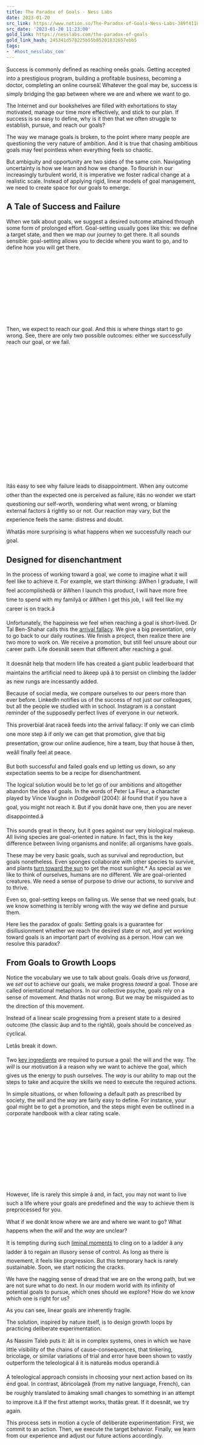 ```yaml
---
title: The Paradox of Goals - Ness Labs
date: 2023-01-20
src_link: https://www.notion.so/The-Paradox-of-Goals-Ness-Labs-389f41183b7a40da858ecda74dc1decb
src_date: '2023-01-20 11:23:00'
gold_link: https://nesslabs.com/the-paradox-of-goals
gold_link_hash: 245341d578225b55b85201832657ebb5
tags:
- '#host_nesslabs_com'
---
```



Success is commonly defined as reaching oneâs goals. Getting accepted into a prestigious program, building a profitable business, becoming a doctor, completing an online courseâ¦ Whatever the goal may be, success is simply bridging the gap between where we are and where we want to go.


The Internet and our bookshelves are filled with exhortations to stay motivated, manage our time more effectively, and stick to our plan. If success is so easy to define, why is it then that we often struggle to establish, pursue, and reach our goals?


The way we manage goals is broken, to the point where many people are questioning the very nature of ambition. And it is true that chasing ambitious goals may feel pointless when everything feels so chaotic.


But ambiguity and opportunity are two sides of the same coin. Navigating uncertainty is how we learn and how we change. To flourish in our increasingly turbulent world, it is imperative we foster radical change at a realistic scale. Instead of applying rigid, linear models of goal management, we need to create space for our goals to emerge.


A Tale of Success and Failure
-----------------------------


When we talk about goals, we suggest a desired outcome attained through some form of prolonged effort. Goal-setting usually goes like this: we define a target state, and then we map our journey to get there. It all sounds sensible: goal-setting allows you to decide where you want to go, and to define how you will get there.


![](data:image/svg+xml,%3Csvg%20xmlns='http://www.w3.org/2000/svg'%20viewBox='0%200%201024%20373'%3E%3C/svg%3E)
Then, we expect to reach our goal. And this is where things start to go wrong. See, there are only two possible outcomes: either we successfully reach our goal, or we fail.


![](data:image/svg+xml,%3Csvg%20xmlns='http://www.w3.org/2000/svg'%20viewBox='0%200%201928%201324'%3E%3C/svg%3E)
Itâs easy to see why failure leads to disappointment. When any outcome other than the expected one is perceived as failure, itâs no wonder we start questioning our self-worth, wondering what went wrong, or blaming external factors â rightly so or not. Our reaction may vary, but the experience feels the same: distress and doubt.


Whatâs more surprising is what happens when we successfully reach our goal.


Designed for disenchantment
---------------------------


In the process of working toward a goal, we come to imagine what it will feel like to achieve it. For example, we start thinking: âWhen I graduate, I will feel accomplishedâ or âWhen I launch this product, I will have more free time to spend with my familyâ or âWhen I get this job, I will feel like my career is on track.â


Unfortunately, the happiness we feel when reaching a goal is short-lived. Dr Tal Ben-Shahar calls this the [arrival fallacy](https://nesslabs.com/arrival-fallacy). We give a big presentation, only to go back to our daily routines. We finish a project, then realize there are two more to work on. We receive a promotion, but still feel unsure about our career path. Life doesnât seem that different after reaching a goal.


It doesnât help that modern life has created a giant public leaderboard that maintains the artificial need to âkeep upâ â to persist on climbing the ladder as new rungs are incessantly added. 


Because of social media, we compare ourselves to our peers more than ever before. LinkedIn notifies us of the success of not just our colleagues, but all the people we studied with in school. Instagram is a constant reminder of the supposedly perfect lives of everyone in our network.


This proverbial ârat raceâ feeds into the arrival fallacy: If only we can climb one more step â if only we can get that promotion, give that big presentation, grow our online audience, hire a team, buy that house â then, weâll finally feel at peace.


But both successful and failed goals end up letting us down, so any expectation seems to be a recipe for disenchantment.


The logical solution would be to let go of our ambitions and altogether abandon the idea of goals. In the words of Peter La Fleur, a character played by Vince Vaughn in *Dodgeball* (2004): âI found that if you have a goal, you might not reach it. But if you donât have one, then you are never disappointed.â


This sounds great in theory, but it goes against our very biological makeup. All living species are goal-oriented in nature. In fact, this is the key difference between living organisms and nonlife: all organisms have goals.


These may be very basic goals, such as survival and reproduction, but goals nonetheless. Even sponges collaborate with other species to survive, and plants [turn toward the sun](https://www.bmeacham.com/blog/?p=1632) to get the most sunlight.\* As special as we like to think of ourselves, humans are no different. We are goal-oriented creatures. We need a sense of purpose to drive our actions, to survive and to thrive.


Even so, goal-setting keeps on failing us. We sense that we need goals, but we know something is terribly wrong with the way we define and pursue them.


Here lies the paradox of goals: Setting goals is a guarantee for disillusionment whether we reach the desired state or not, and yet working toward goals is an important part of evolving as a person. How can we resolve this paradox?


From Goals to Growth Loops
--------------------------


Notice the vocabulary we use to talk about goals. Goals drive us *forward*, we *set out* to achieve our goals, we make progress *toward* a goal. Those are called orientational metaphors. In our collective psyche, goals rely on a sense of movement. And thatâs not wrong. But we may be misguided as to the direction of this movement.


Instead of a linear scale progressing from a present state to a desired outcome (the classic âup and to the rightâ), goals should be conceived as cyclical.


Letâs break it down.


Two [key ingredients](https://www.ncbi.nlm.nih.gov/pmc/articles/PMC5854216/) are required to pursue a goal: the will and the way. The *will* is our motivation â a reason why we want to achieve the goal, which gives us the energy to push ourselves. The *way* is our ability to map out the steps to take and acquire the skills we need to execute the required actions.


In simple situations, or when following a default path as prescribed by society, the *will* and the *way* are fairly easy to define. For instance, your goal might be to get a promotion, and the steps might even be outlined in a corporate handbook with a clear rating scale.


![](data:image/svg+xml,%3Csvg%20xmlns='http://www.w3.org/2000/svg'%20viewBox='0%200%201024%20368'%3E%3C/svg%3E)
However, life is rarely this simple â and, in fact, you may not want to live such a life where your goals are predefined and the way to achieve them is preprocessed for you.


What if we donât know where we are and where we want to go? What happens when the *will* and the *way* are unclear?


It is tempting during such [liminal moments](https://nesslabs.com/liminal-creativity) to cling on to a ladder â any ladder â to regain an illusory sense of control. As long as there is movement, it feels like progression. But this temporary hack is rarely sustainable. Soon, we start noticing the cracks.


We have the nagging sense of dread that we are on the wrong path, but we are not sure what to do next. In our modern world with its infinity of potential goals to pursue, which ones should we explore? How do we know which one is right for us?


As you can see, linear goals are inherently fragile.


The solution, inspired by nature itself, is to design growth loops by practicing deliberate experimentation.


As Nassim Taleb puts it: âIt is in complex systems, ones in which we have little visibility of the chains of cause-consequences, that tinkering, bricolage, or similar variations of trial and error have been shown to vastly outperform the teleological â it is natureâs modus operandi.â


A teleological approach consists in choosing your next action based on its end goal. In contrast, âbricolageâ (from my native language, French), can be roughly translated to âmaking small changes to something in an attempt to improve it.â If the first attempt works, thatâs great. If it doesnât, we try again.


This process sets in motion a cycle of deliberate experimentation: First, we commit to an action. Then, we execute the target behavior. Finally, we learn from our experience and adjust our future actions accordingly.


![](data:image/svg+xml,%3Csvg%20xmlns='http://www.w3.org/2000/svg'%20viewBox='0%200%201024%20403'%3E%3C/svg%3E)
Each cycle adds a layer of learning to how we understand ourselves and the world around us. Instead of an external destination, our aspirations become fuel for transformation. We donât *go* in circles, we *grow* in circles. Goals turn into growth loops.


Our ancestors instinctively knew of this circular model of growth. In many cultures, the wheel is a symbol of growth and success. The cyclic ages of Hindu cosmology, the wheel of life in Buddhismâ¦ The wheel combines the idea of progress and wholeness: it is complete and yet it keeps on moving. It represents the perpetual change and transitory nature of life.


This cyclical model also aligns with the way our mind naturally works. The brain is built on a giant [perception-action cycle](https://psycnet.apa.org/doi/10.1093/acprof:oso/9780195134971.003.0006) with a circular flow of information between the self and the environment, and a system constantly conveying whether a signal should be intensified or stopped.


This feedback loop is so well established, it is [considered](https://www.pnas.org/doi/10.1073/pnas.0706274105) the theoretical cornerstone of most modern theories of learning and [metacognition](https://nesslabs.com/metacognition).


Instead of ignoring ancestral wisdom and modern scientific knowledge by blindly pursuing goals at the expense of our mental health, we should consider going back to a circular model in which goals are continuously discovered and adapted â in conversation with our inner self and the outer world.


An Antidote to Uncertainty
--------------------------


We cannot think of goals without thinking of space and time. Space: where am I and where do I want to be? Time: how long will it take me to cross that gap? The uncertainty that surrounds the space-time continuum of goals is not just conceptual â itâs deeply emotional. For instance, a big gap may feel scary. Not moving fast enough can give us [time anxiety](https://nesslabs.com/time-anxiety).


By turning goals into growth loops, we can embrace the idea that achievement is simply the continuation of the learning cycle itself. Sure, the future is uncertain, but our personal growth is inevitable.


Cycles of deliberate experimentation can help us let go of the chronometer. Growth loops may feel slower and they donât come with a shiny finish line, but each layer of learning contributes to our ongoing success. And, perhaps paradoxically, we can often progress faster by allowing for the possibility of getting things wrong and facing challenges.


This is the archetypal heroâs journey, where the hero embarks on an adventure, equipped with their current knowledge, and returns transformed by their experience.


![](data:image/svg+xml,%3Csvg%20xmlns='http://www.w3.org/2000/svg'%20viewBox='0%200%201024%20574'%3E%3C/svg%3E)
Some of the most successful endeavors are based on growth loops. The scientific method relies on formulating hypotheses, testing them, and implementing the results into the design of future experiments. Sports teams commit to a strategy, apply it during a game, and keep on adapting their approach through each cycle of training and competition.


If you like cooking, you already apply growth loops in at least one area of your life: chefs experiment by adding an ingredient, tasting to see if it works, and keeping or discarding the change depending on the result over many attempts.


Beyond the outcome, growth loops allow us to truly enjoy the journey instead of falling prey to the arrival fallacy. The space between where we are and where we want to be is not a purgatory anymore, itâs a playground â a place we can fill with learning opportunities and, yes, even fun!


![](data:image/svg+xml,%3Csvg%20xmlns='http://www.w3.org/2000/svg'%20viewBox='0%200%201024%20403'%3E%3C/svg%3E)
How to Design Growth Loops
--------------------------


Growth loops are extremely simple: we simply need to commit to action, monitor our progress, and reflect on the results so we can keep on adding layers of learning through each cycle. There is no need to worry about the ultimate destination: success emerges as a result of the repeated experimentation and learning.


Hereâs how you can design your own growth loops:


[![](data:image/svg+xml,%3Csvg%20xmlns='http://www.w3.org/2000/svg'%20viewBox='0%200%201882%201284'%3E%3C/svg%3E)](https://nesslabs.com/wp-content/uploads/2023/01/PARI-growth-loop.png)
* **Pact.** Choose an action you want to commit to. It could be something youâve always wanted to experiment with, or something youâve just recently heard about. It could even be something you suspect you wonât enjoy, but donât know for sure because youâve never given it a proper try. Your pact needs to be Purposeful (something you care about), Actionable (something you can do today), Contextual (based on your current situation), and Trackable (a yes/no action).
* **Act.** Now, just do it! You need to stick to that action for long enough so you can collect sufficient data. This requires monitoring your progress (a good old habit tracker can do the job) and taking care of your mental health so you can maintain motivation and momentum.
* **React.** Once you have enough data (which will depend on the nature of your pact), you need to start regularly reflecting on your progress. Is your current pact having a positive impact on areas of your life you care about, such as health, well-being, or relationships? How does it feel to perform this action? Is it energizing or draining? Do you want to keep on going with this pact for one more cycle, or should you tweak it or abandon it?
* **Impact.** Keep on going through the first three steps of the cycle (Pact, Act, React), and you will start noticing the impact on areas that feed into the ultimate goal: living a happy, healthy, fulfilling life.


Through this process, we develop our own mental models, collect personal stories, and become not a radically different person, but simply the most intentional version of ourselves. This way, success becomes a form of self-cultivation â the development of personal wisdom and inner strength based on our experiences.


Life itself is movement, a perpetual transformation. If we are going to spend most of our time navigating this in-between, figuring out where we are and where we want to grow, we may as well enjoy the dance with uncertainty. Here lies the solution to the paradox of goals.


**\*** To be clear: at a macro-level, [evolution has no goal](https://crucialconsiderations.org/science-and-philosophy/evolution/why-evolution-has-no-goal/). We evolve as species through a blind game of trial-and-error, where the behaviors most prone to supporting reproduction automatically become more prevalent. However, at the level of each organism, our actions are driven by conscious and/or unconscious goals.